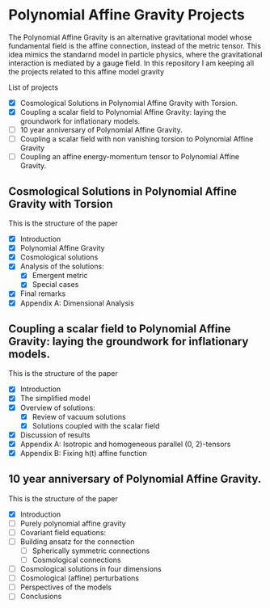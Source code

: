 # Polynomial Affine Gravity Projects

The Polynomial Affine Gravity is an alternative gravitational model whose fundamental field 
is the affine connection, instead of the metric tensor. This idea mimics the standarnd model
in particle physics, where the gravitational interaction is mediated by a gauge field. In this 
repository I am keeping all the projects related to this affine model gravity

List of projects
- [X] Cosmological Solutions in Polynomial Affine Gravity with Torsion.
- [X] Coupling a scalar field to Polynomial Affine Gravity: laying the groundwork for inflationary models.
- [ ] 10 year anniversary of Polynomial Affine Gravity.
- [ ] Coupling a scalar field with non vanishing torsion to Polynomial Affine Gravity
- [ ] Coupling an affine energy-momentum tensor to Polynomial Affine Gravity. 

## Cosmological Solutions in Polynomial Affine Gravity with Torsion

This is the structure of the paper
- [X] Introduction
- [X] Polynomial Affine Gravity
- [X] Cosmological solutions
- [X] Analysis of the solutions:  
  - [X] Emergent metric
  - [X] Special cases  
- [X] Final remarks
- [X] Appendix A: Dimensional Analysis

## Coupling a scalar field to Polynomial Affine Gravity: laying the groundwork for inflationary models.

This is the structure of the paper
- [X] Introduction
- [X] The simplified model
- [X] Overview of solutions:  
  - [X] Review of vacuum solutions
  - [X] Solutions coupled with the scalar field
- [X] Discussion of results
- [X] Appendix A: Isotropic and homogeneous parallel (0, 2)-tensors
- [X] Appendix B: Fixing h(t) affine function 

## 10 year anniversary of Polynomial Affine Gravity.

This is the structure of the paper
- [X] Introduction
- [ ] Purely polynomial affine gravity
- [ ] Covariant field equations:  
- [ ] Building ansatz for the connection
  - [ ] Spherically symmetric connections
  - [ ] Cosmological connections
- [ ] Cosmological solutions in four dimensions
- [ ] Cosmological (affine) perturbations
- [ ] Perspectives of the models
- [ ] Conclusions
